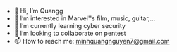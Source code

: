 - 👋 Hi, I’m Quangg
- 👀 I’m interested in Marvel''s film, music, guitar,...
- 🌱 I’m currently learning cyber security
- 💞️ I’m looking to collaborate on pentest
- 📫 How to reach me: minhquangnguyen7@gmail.com

<!---
quangdaik2362001/quangdaik2362001 is a ✨ special ✨ repository because its `README.md` (this file) appears on your GitHub profile.
You can click the Preview link to take a look at your changes.
--->
